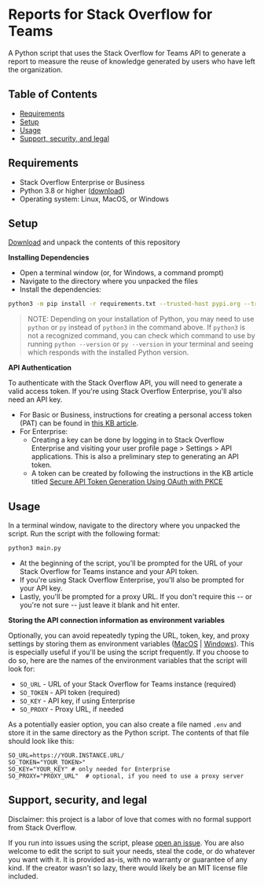 # Reports for Stack Overflow for Teams
A Python script that uses the Stack Overflow for Teams API to generate a report to measure the reuse of knowledge generated by users who have left the organization.

## Table of Contents
* [Requirements](https://github.com/jklick-so/so4t_reports?tab=readme-ov-file#requirements)
* [Setup](https://github.com/jklick-so/so4t_reports?tab=readme-ov-file#setup)
* [Usage](https://github.com/jklick-so/so4t_reports?tab=readme-ov-file#usage)
* [Support, security, and legal](https://github.com/jklick-so/so4t_reports?tab=readme-ov-file#support-security-and-legal)


## Requirements
* Stack Overflow Enterprise or Business
* Python 3.8 or higher ([download](https://www.python.org/downloads/))
* Operating system: Linux, MacOS, or Windows

## Setup

[Download](https://github.com/jklick-so/so4t_reports/archive/refs/heads/main.zip) and unpack the contents of this repository

**Installing Dependencies**

* Open a terminal window (or, for Windows, a command prompt)
* Navigate to the directory where you unpacked the files
* Install the dependencies: 
```sh
python3 -m pip install -r requirements.txt --trusted-host pypi.org --trusted-host pypi.python.org --trusted-host files.pythonhosted.org
```

> NOTE: Depending on your installation of Python, you may need to use `python` or `py` instead of `python3` in the command above. If `python3` is not a recognized command, you can check which command to use by running `python --version` or `py --version` in your terminal and seeing which responds with the installed Python version.


**API Authentication**

To authenticate with the Stack Overflow API, you will need to generate a valid access token. If you're using Stack Overflow Enterprise, you'll also need an API key.

* For Basic or Business, instructions for creating a personal access token (PAT) can be found in [this KB article](https://stackoverflow.help/en/articles/4385859-stack-overflow-for-teams-api).
* For Enterprise:
    * Creating a key can be done by logging in to Stack Overflow Enterprise and visiting your user profile page > Settings > API applications. This is also a preliminary step to generating an API token.
    * A token can be created by following the instructions in the KB article titled [Secure API Token Generation Using OAuth with PKCE](https://support.stackenterprise.co/support/solutions/articles/22000286119-secure-api-token-generation-using-oauth-with-pkce)


## Usage

In a terminal window, navigate to the directory where you unpacked the script. Run the script with the following format:

```sh
python3 main.py
```

* At the beginning of the script, you'll be prompted for the URL of your Stack Overflow for Teams instance and your API token. 
* If you're using Stack Overflow Enterprise, you'll also be prompted for your API key. 
* Lastly, you'll be prompted for a proxy URL. If you don't require this -- or you're not sure -- just leave it blank and hit enter.

**Storing the API connection information as environment variables**

Optionally, you can avoid repeatedly typing the URL, token, key, and proxy settings by storing them as environment variables ([MacOS](https://apple.stackexchange.com/questions/106778/how-do-i-set-environment-variables-on-os-x) | [Windows](https://superuser.com/questions/212150/how-to-set-env-variable-in-windows-cmd-line)). This is especially useful if you'll be using the script frequently. If you choose to do so, here are the names of the environment variables that the script will look for:

* `SO_URL` - URL of your Stack Overflow for Teams instance (required)
* `SO_TOKEN` - API token (required)
* `SO_KEY` - API key, if using Enterprise   
* `SO_PROXY` - Proxy URL, if needed

As a potentially easier option, you can also create a file named `.env` and store it in the same directory as the Python script. The contents of that file should look like this:
```
SO_URL=https://YOUR.INSTANCE.URL/
SO_TOKEN="YOUR_TOKEN>"
SO_KEY="YOUR_KEY" # only needed for Enterprise
SO_PROXY="PROXY_URL"  # optional, if you need to use a proxy server
```

## Support, security, and legal
Disclaimer: this project is a labor of love that comes with no formal support from Stack Overflow. 

If you run into issues using the script, please [open an issue](https://github.com/jklick-so/so4t_reports/issues). You are also welcome to edit the script to suit your needs, steal the code, or do whatever you want with it. It is provided as-is, with no warranty or guarantee of any kind. If the creator wasn't so lazy, there would likely be an MIT license file included.

